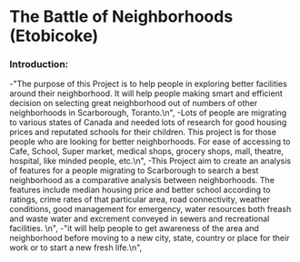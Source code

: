 # The Battle of Neighborhoods (Etobicoke)
### Introduction:
-"The purpose of this Project is to help people in exploring better facilities around their neighborhood. It will help people making smart and efficient decision on selecting great neighborhood out of numbers of other neighborhoods in Scarborough, Toranto.\n",
 -Lots of people are migrating to various states of Canada and needed lots of research for good housing prices and reputated schools for their children. This project is for those people who are looking for better neighborhoods. For ease of accessing to Cafe, School, Super market, medical shops, grocery shops, mall, theatre, hospital, like minded people, etc.\n",
-This Project aim to create an analysis of features for a people migrating to Scarborough to search a best neighborhood as a comparative analysis between neighborhoods. The features include median housing price and better school according to ratings, crime rates of that particular area, road connectivity, weather conditions, good management for emergency, water resources both freash and waste water and excrement conveyed in sewers and recreational facilities. \n",
-"it will help people to get awareness of the area and neighborhood before moving to a new city, state, country or place for their work or to start a new fresh life.\n",
  
   
